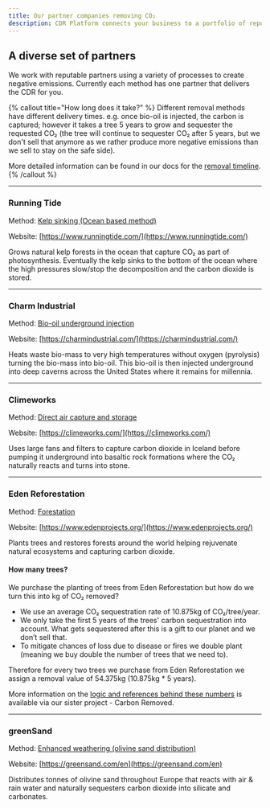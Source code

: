 ```yaml
---
title: Our partner companies removing CO₂
description: CDR Platform connects your business to a portfolio of reputable carbon dioxide removers.
---
```


## A diverse set of partners

We work with reputable partners using a variety of processes to create negative emissions. Currently each method has one partner that delivers the CDR for you.

{% callout title="How long does it take?" %}
Different removal methods have different delivery times. e.g. once bio-oil is injected, the carbon is captured; however it takes a tree 5 years to grow and sequester the requested CO₂ (the tree will continue to sequester CO₂ after 5 years, but we don't sell that anymore as we rather produce more negative emissions than we sell to stay on the safe side).

More detailed information can be found in our docs for the [removal timeline](/docs/removal-timeline).
{% /callout %}

---

### Running Tide

Method: [Kelp sinking (Ocean based method)](/docs/removal-method#kelp-sinking)

Website: [https://www.runningtide.com/](https://www.runningtide.com/)

Grows natural kelp forests in the ocean that capture CO₂ as part of photosynthesis. Eventually the kelp sinks to the bottom of the ocean where the high pressures slow/stop the decomposition and the carbon dioxide is stored.

---

### Charm Industrial

Method: [Bio-oil underground injection](/docs/removal-method#bio-oil-underground-injection)

Website: [https://charmindustrial.com/](https://charmindustrial.com/)

Heats waste bio-mass to very high temperatures without oxygen (pyrolysis) turning the bio-mass into bio-oil. This bio-oil is then injected underground into deep caverns across the United States where it remains for millennia.

---

### Climeworks

Method: [Direct air capture and storage](/docs/removal-method#direct-air-capture-and-storage-dacs)

Website: [https://climeworks.com/](https://climeworks.com/)

Uses large fans and filters to capture carbon dioxide in Iceland before pumping it underground into basaltic rock formations where the CO₂ naturally reacts and turns into stone.

---

### Eden Reforestation

Method: [Forestation](/docs/removal-method#forestation)

Website: [https://www.edenprojects.org/](https://www.edenprojects.org/)

Plants trees and restores forests around the world helping rejuvenate natural ecosystems and capturing carbon dioxide.

#### How many trees?

We purchase the planting of trees from Eden Reforestation but how do we turn this into kg of CO₂ removed?

- We use an average CO₂ sequestration rate of 10.875kg of CO₂/tree/year.
- We only take the first 5 years of the trees' carbon sequestration into account. What gets sequestered after this is a gift to our planet and we don’t sell that.
- To mitigate chances of loss due to disease or fires we double plant (meaning we buy double the number of trees that we need to).

Therefore for every two trees we purchase from Eden Reforestation we assign a removal value of 54.375kg (10.875kg \* 5 years).

More information on the [logic and references behind these numbers](https://carbonremoved.com/learn/forestation/) is available via our sister project - Carbon Removed.

---

### greenSand

Method: [Enhanced weathering (olivine sand distribution)](/docs/removal-method#enhanced-weathering-olivine-distribution)

Website: [https://greensand.com/en](https://greensand.com/en)

Distributes tonnes of olivine sand throughout Europe that reacts with air & rain water and naturally sequesters carbon dioxide into silicate and carbonates.
